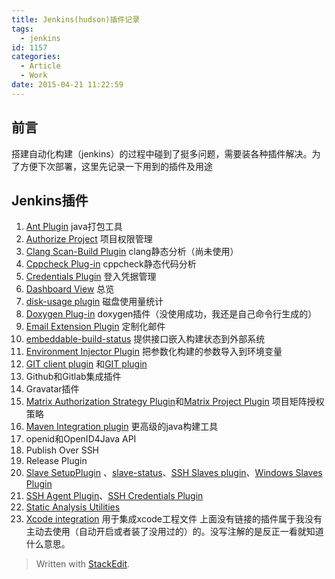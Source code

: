 ```yaml
---
title: Jenkins(hudson)插件记录
tags:
  - jenkins
id: 1157
categories:
  - Article
  - Work
date: 2015-04-21 11:22:59
---
```


<!-- toc -->

## 前言

搭建自动化构建（jenkins）的过程中碰到了挺多问题，需要装各种插件解决。为了方便下次部署，这里先记录一下用到的插件及用途

## Jenkins插件

1.  [Ant Plugin](http://wiki.jenkins-ci.org/display/JENKINS/Ant+Plugin) java打包工具
2.  [Authorize Project](https://wiki.jenkins-ci.org/display/JENKINS/Authorize+Project+plugin) 项目权限管理
3.  [Clang Scan-Build Plugin](http://wiki.jenkins-ci.org/display/JENKINS/Clang+Scan-Build+Plugin) clang静态分析（尚未使用）
4.  [Cppcheck Plug-in](http://wiki.jenkins-ci.org/display/JENKINS/Cppcheck+Plugin) cppcheck静态代码分析
5.  [Credentials Plugin](http://wiki.jenkins-ci.org/display/JENKINS/Credentials+Plugin) 登入凭据管理
6.  [Dashboard View](http://wiki.jenkins-ci.org/display/JENKINS/Dashboard+View) 总览
7.  [disk-usage plugin](http://wiki.jenkins-ci.org/display/JENKINS/Disk+Usage+Plugin) 磁盘使用量统计
8.  [Doxygen Plug-in](http://wiki.jenkins-ci.org/display/JENKINS/Doxygen+Plugin) doxygen插件（没使用成功，我还是自己命令行生成的）
9.  [Email Extension Plugin](http://wiki.jenkins-ci.org/display/JENKINS/Email-ext+plugin) 定制化邮件
10.  [embeddable-build-status](https://wiki.jenkins-ci.org/display/JENKINS/Embeddable+Build+Status+Plugin) 提供接口嵌入构建状态到外部系统
11.  [Environment Injector Plugin](https://wiki.jenkins-ci.org/display/JENKINS/EnvInject+Plugin) 把参数化构建的参数导入到环境变量
12.  [GIT client plugin](http://wiki.jenkins-ci.org/display/JENKINS/Git+Client+Plugin) 和[GIT plugin](http://wiki.jenkins-ci.org/display/JENKINS/Git+Plugin)
13.  Github和Gitlab集成插件
14.  Gravatar插件
15.  [Matrix Authorization Strategy Plugin](http://wiki.jenkins-ci.org/display/JENKINS/Matrix+Authorization+Strategy+Plugin)和[Matrix Project Plugin](https://wiki.jenkins-ci.org/display/JENKINS/Matrix+Project+Plugin) 项目矩阵授权策略
16.  [Maven Integration plugin](http://wiki.jenkins-ci.org/display/JENKINS/Maven+Project+Plugin) 更高级的java构建工具
17.  openid和OpenID4Java API
18.  Publish Over SSH
19.  Release Plugin
20.  [Slave SetupPlugin](http://wiki.jenkins-ci.org/display/JENKINS/Slave+Setup+Plugin) 、[slave-status](http://wiki.jenkins-ci.org/display/JENKINS/slave-status)、[SSH Slaves plugin](http://wiki.jenkins-ci.org/display/JENKINS/SSH+Slaves+plugin)、[Windows Slaves Plugin](http://wiki.jenkins-ci.org/display/JENKINS/Windows+Slaves+Plugin)
21.  [SSH Agent Plugin](http://wiki.jenkins-ci.org/display/JENKINS/SSH+Agent+Plugin)、[SSH Credentials Plugin](http://wiki.jenkins-ci.org/display/JENKINS/SSH+Credentials+Plugin)
22.  [Static Analysis Utilities](http://wiki.jenkins-ci.org/x/CwDgAQ)
23.  [Xcode integration](https://wiki.jenkins-ci.org/display/JENKINS/Xcode+Plugin) 用于集成xcode工程文件
上面没有链接的插件属于我没有主动去使用（自动开启或者装了没用过的）的。没写注解的是反正一看就知道什么意思。
> Written with [StackEdit](https://stackedit.io/).